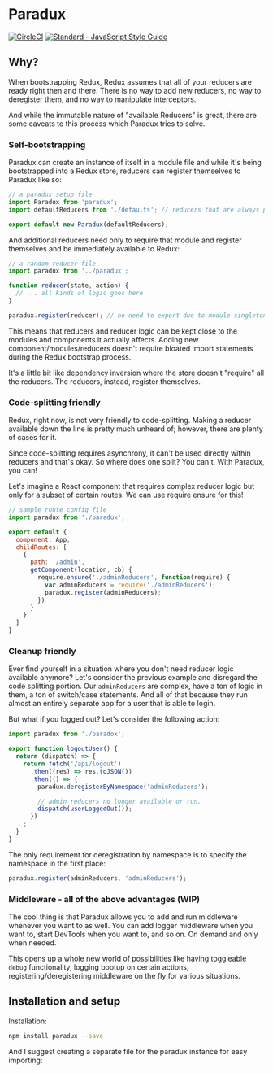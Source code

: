# Paradux

[![CircleCI](https://circleci.com/gh/asteridux/paradux.svg?style=svg)](https://circleci.com/gh/AntJanus/paradux:Why)
[![Standard - JavaScript Style Guide](https://img.shields.io/badge/code%20style-standard-brightgreen.svg)](http://standardjs.com/)

## Why?

When bootstrapping Redux, Redux assumes that all of your reducers are ready right then and there. There is no way to add new reducers, no way to deregister them, and no way to manipulate interceptors.

And while the immutable nature of "available Reducers" is great, there are some caveats to this process which Paradux tries to solve.

### Self-bootstrapping

Paradux can create an instance of itself in a module file and while it's being bootstrapped into a Redux store, reducers can register themselves to Paradux like so:

```js
// a paradux setup file
import Paradux from 'paradux';
import defaultReducers from './defaults'; // reducers that are always present

export default new Paradux(defaultReducers);
```

And additional reducers need only to require that module and register themselves and be immediately available to Redux:

```js
// a random reducer file
import paradux from '../paradux';

function reducer(state, action) {
  // ... all kinds of logic goes here
}

paradux.register(reducer); // no need to export due to module singleton nature
```

This means that reducers and reducer logic can be kept close to the modules and components it actually affects. Adding new component/modules/reducers doesn't require bloated import statements during the Redux bootstrap process.

It's a little bit like dependency inversion where the store doesn't "require" all the reducers. The reducers, instead, register themselves.

### Code-splitting friendly

Redux, right now, is not very friendly to code-splitting. Making a reducer available down the line is pretty much unheard of; however, there are plenty of cases for it.

Since code-splitting requires asynchrony, it can't be used directly within reducers and that's okay. So where does one split? You can't. With Paradux, you can!

Let's imagine a React component that requires complex reducer logic but only for a subset of certain routes. We can use require ensure for this!

```js
// sample route config file
import paradux from './paradux';

export default {
  component: App,
  childRoutes: [
    {
      path: '/admin',
      getComponent(location, cb) {
        require.ensure('./adminReducers', function(require) {
          var adminReducers = require('./adminReducers');
          paradux.register(adminReducers);
        })
      }
    }
  ]
}
```

### Cleanup friendly

Ever find yourself in a situation where you don't need reducer logic available anymore? Let's consider the previous example and disregard the code splitting portion. Our `adminReducers` are complex, have a ton of logic in them, a ton of switch/case statements. And all of that because they run almost an entirely separate app for a user that is able to login.

But what if you logged out? Let's consider the following action:


```js
import paradux from './paradox';

export function logoutUser() {
  return (dispatch) => {
    return fetch('/api/logout')
      .then((res) => res.toJSON())
      .then(() => {
        paradux.deregisterByNamespace('adminReducers');

        // admin reducers no longer available or run.
        dispatch(userLoggedOut());
      })
    ;
  }
}
```

The only requirement for deregistration by namespace is to specify the namespace in the first place:

```js
paradux.register(adminReducers, 'adminReducers');
```

### Middleware - all of the above advantages (WIP)

The cool thing is that Paradux allows you to add and run middleware whenever you want to as well. You can add logger middleware when you want to, start DevTools when you want to, and so on. On demand and only when needed.

This opens up a whole new world of possibilities like having toggleable `debug` functionality, logging bootup on certain actions, registering/deregistering middleware on the fly for various situations.

## Installation and setup

Installation:

```bash
npm install paradux --save
```

And I suggest creating a separate file for the paradux instance for easy importing: